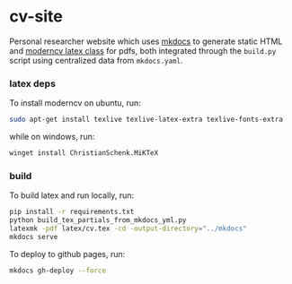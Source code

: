 # cv-site

Personal researcher website which uses [mkdocs](https://github.com/mkdocs/mkdocs) to generate static HTML and [moderncv latex class](https://github.com/moderncv/moderncv) for pdfs, both integrated through the `build.py` script using centralized data from `mkdocs.yaml`. 

### latex deps
To install moderncv on ubuntu, run: 
  ```bash
  sudo apt-get install texlive texlive-latex-extra texlive-fonts-extra
  ```
while on windows, run:
  ```bash
  winget install ChristianSchenk.MiKTeX
  ```
  
### build

To build latex and run locally, run:
  ```bash
  pip install -r requirements.txt
  python build_tex_partials_from_mkdocs_yml.py
  latexmk -pdf latex/cv.tex -cd -output-directory="../mkdocs"
  mkdocs serve
  ```

To deploy to github pages, run: 
  ```bash
  mkdocs gh-deploy --force
  ```